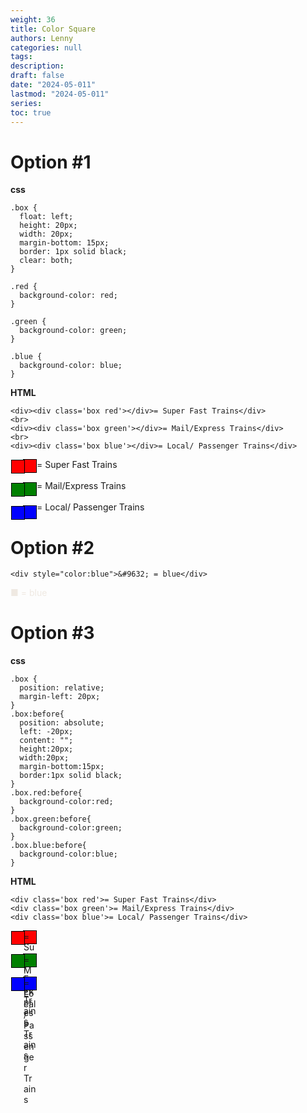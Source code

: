 ```yaml
---
weight: 36
title: Color Square
authors: Lenny
categories: null
tags: 
description: 
draft: false
date: "2024-05-011"
lastmod: "2024-05-011"
series:
toc: true
---
```



<!--more-->

# Option #1

<b>css</b>
```
.box {
  float: left;
  height: 20px;
  width: 20px;
  margin-bottom: 15px;
  border: 1px solid black;
  clear: both;
}

.red {
  background-color: red;
}

.green {
  background-color: green;
}

.blue {
  background-color: blue;
}
```

<b>HTML</b>
```
<div><div class='box red'></div>= Super Fast Trains</div>
<br>
<div><div class='box green'></div>= Mail/Express Trains</div>
<br>
<div><div class='box blue'></div>= Local/ Passenger Trains</div>
```

<style>
.box {
  float: left;
  height: 20px;
  width: 20px;
  margin-bottom: 15px;
  border: 1px solid black;
  clear: both;
}

.red {
  background-color: red;
}

.green {
  background-color: green;
}

.blue {
  background-color: blue;
}
</style>

<div><div class='box red'></div> = Super Fast Trains</div>
<br>
<div><div class='box green'></div> = Mail/Express Trains</div>
<br>
<div><div class='box blue'></div> = Local/ Passenger Trains</div>


# Option #2
```
<div style="color:blue">&#9632; = blue</div>
```

<div style="color: #9632;">&#9632; = blue</div>

# Option #3

<b>css</b>
```
.box {
  position: relative;
  margin-left: 20px;
}
.box:before{
  position: absolute;
  left: -20px;
  content: "";
  height:20px;
  width:20px;
  margin-bottom:15px;
  border:1px solid black;
}
.box.red:before{
  background-color:red;
}
.box.green:before{
  background-color:green;
}
.box.blue:before{
  background-color:blue;
}
```

<b>HTML</b>
```
<div class='box red'>= Super Fast Trains</div>
<div class='box green'>= Mail/Express Trains</div>
<div class='box blue'>= Local/ Passenger Trains</div>
```


<style>
.box {
  position: relative;
  margin-left: 20px;
}
.box:before{
  position: absolute;
  left: -20px;
  content: "";
  height:20px;
  width:20px;
  margin-bottom:15px;
  border:1px solid black;
}
.box.red:before{
  background-color:red;
}
.box.green:before{
  background-color:green;
}
.box.blue:before{
  background-color:blue;
}
</style>

<div class='box red'> = Super Fast Trains</div>
<br>
<div class='box green'> = Mail/Express Trains</div>
<br>
<div class='box blue'> = Local/ Passenger Trains</div>


